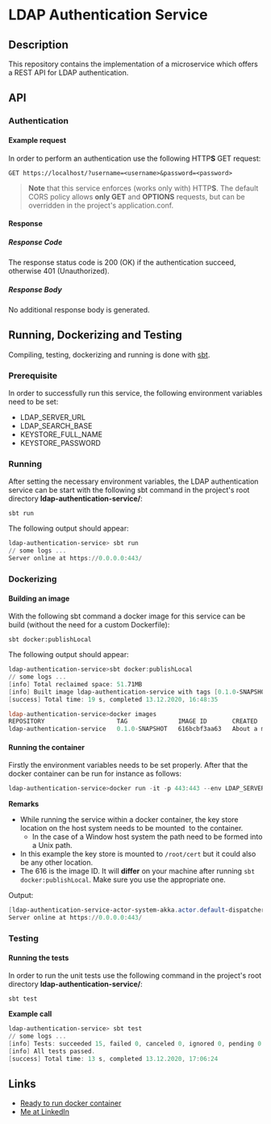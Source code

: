 # LDAP Authentication Service
## Description
This repository contains the implementation of a microservice which offers a REST API for LDAP authentication.

## API

### Authentication

#### Example request

In order to perform an authentication use the following HTTP**S** GET request:

```http
GET https://localhost/?username=<username>&password=<password>
```

> **Note** that this service enforces (works only with) HTTP**S**.
> The default CORS policy allows **only GET** and **OPTIONS** requests, but can be overridden in the project's application.conf.

#### Response

##### Response Code

The response status code is 200 (OK) if the authentication succeed, otherwise 401 (Unauthorized).

##### Response Body

No additional response body is generated. 

## Running, Dockerizing and Testing

Compiling, testing, dockerizing and running is done with [sbt](https://www.scala-sbt.org/).

### Prerequisite

In order to successfully run this service, the following environment variables need to be set:

- LDAP_SERVER_URL
- LDAP_SEARCH_BASE
- KEYSTORE_FULL_NAME
- KEYSTORE_PASSWORD

### Running

After setting the necessary environment variables, the LDAP authentication service can be start with the following sbt command in the project's root directory **ldap-authentication-service/**:

```
sbt run
```

The following output should appear:

```powershell
ldap-authentication-service> sbt run
// some logs ...
Server online at https://0.0.0.0:443/
```

### Dockerizing

#### Building an image

With the following sbt command a docker image for this service can be build (without the need for a custom Dockerfile):

```
sbt docker:publishLocal
```

The following output should appear:

```powershell
ldap-authentication-service>sbt docker:publishLocal
// some logs ...
[info] Total reclaimed space: 51.71MB
[info] Built image ldap-authentication-service with tags [0.1.0-SNAPSHOT]
[success] Total time: 19 s, completed 13.12.2020, 16:48:35

ldap-authentication-service>docker images
REPOSITORY                    TAG              IMAGE ID       CREATED              SIZE
ldap-authentication-service   0.1.0-SNAPSHOT   616bcbf3aa63   About a minute ago   512MB
```

#### Running the container

Firstly the environment variables needs to be set properly. After that the docker container can be run for instance as follows:

```powershell
ldap-authentication-service>docker run -it -p 443:443 --env LDAP_SERVER_URL --env LDAP_SEARCH_BASE --env KEYSTORE_FULL_NAME --env KEYSTORE_PASSWORD -v "/c/keystore":"/root/cert" 616
```

**Remarks**

- While running the service within a docker container, the key store location on the host system needs to be mounted  to the container.
  - In the case of a Window host system the path need to be formed into a Unix path.
- In this example the key store is mounted to `/root/cert` but it could also be any other location.
- The 616 is the image ID. It will **differ** on your machine after running `sbt docker:publishLocal`. Make sure you use the appropriate one.

Output:

```powershell
[ldap-authentication-service-actor-system-akka.actor.default-dispatcher-5] INFO akka.event.slf4j.Slf4jLogger - Slf4jLogger started
Server online at https://0.0.0.0:443/
```

### Testing

#### Running the tests

In order to run the unit tests use the following command in the project's root directory **ldap-authentication-service/**:

```
sbt test
```

**Example call**

```powershell
ldap-authentication-service> sbt test
// some logs ...
[info] Tests: succeeded 15, failed 0, canceled 0, ignored 0, pending 0
[info] All tests passed.
[success] Total time: 13 s, completed 13.12.2020, 17:06:24
```
## Links
- [Ready to run docker container](https://hub.docker.com/repository/docker/dawidwalczak/ldap-authentication-service)
- [Me at LinkedIn](https://www.linkedin.com/in/dawid-l-8115141a2)